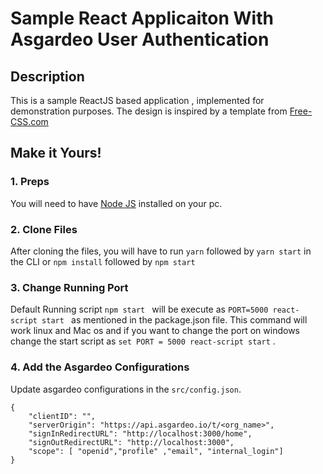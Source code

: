 # Sample React Applicaiton With Asgardeo User Authentication

## Description
This is a sample ReactJS based application , implemented for demonstration purposes. The design is inspired by a template from <a href="https://www.free-css.com/assets/files/free-css-templates/preview/page234/interact/">Free-CSS.com </a>

## Make it Yours!
### 1. Preps
You will need to have <a href="https://nodejs.org/">Node JS</a> installed on your pc. 

### 2. Clone Files
After cloning the files, you will have to run ```yarn``` followed by ```yarn start``` in the CLI or ```npm install``` followed by ```npm start```

### 3. Change Running Port
Default Running script ```npm start ``` will be execute as ```PORT=5000 react-script start ``` as mentioned in the package.json file. This command will work linux and Mac os and if you want to change the port on windows change the start script as ``` set PORT = 5000 react-script start ``` . 

### 4. Add the Asgardeo Configurations
Update asgardeo configurations in the ```src/config.json```.

```
{
    "clientID": "",
    "serverOrigin": "https://api.asgardeo.io/t/<org_name>",
    "signInRedirectURL": "http://localhost:3000/home",
    "signOutRedirectURL": "http://localhost:3000",
    "scope": [ "openid","profile" ,"email", "internal_login"]
}
```
